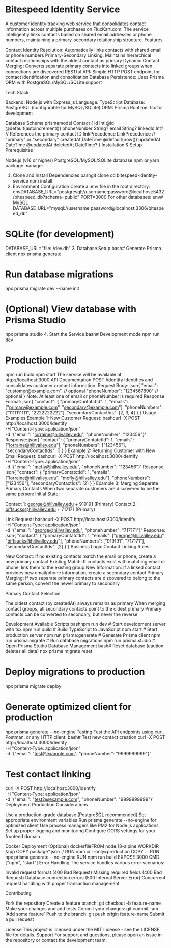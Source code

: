 # Bitespeed Identity Service
A customer identity tracking web service that consolidates contact information across multiple purchases on FluxKart.com. The service intelligently links contacts based on shared email addresses or phone numbers, maintaining a primary-secondary relationship structure.
Features

Contact Identity Resolution: Automatically links contacts with shared email or phone numbers
Primary-Secondary Linking: Maintains hierarchical contact relationships with the oldest contact as primary
Dynamic Contact Merging: Converts separate primary contacts into linked groups when connections are discovered
RESTful API: Simple HTTP POST endpoint for contact identification and consolidation
Database Persistence: Uses Prisma ORM with PostgreSQL/MySQL/SQLite support

Tech Stack

Backend: Node.js with Express.js
Language: TypeScript
Database: PostgreSQL (configurable for MySQL/SQLite)
ORM: Prisma
Runtime: tsx for development

Database Schema
prismamodel Contact {
  id             Int             @id @default(autoincrement())
  phoneNumber    String?
  email          String?
  linkedId       Int?            // References the primary contact ID
  linkPrecedence LinkPrecedence  // "primary" or "secondary"
  createdAt      DateTime        @default(now())
  updatedAt      DateTime        @updatedAt
  deletedAt      DateTime?
}
Installation & Setup
Prerequisites

Node.js (v16 or higher)
PostgreSQL/MySQL/SQLite database
npm or yarn package manager

1. Clone and Install Dependencies
bashgit clone <repository-url>
cd bitespeed-identity-service
npm install
2. Environment Configuration
Create a .env file in the root directory:
envDATABASE_URL="postgresql://username:password@localhost:5432/bitespeed_db?schema=public"
PORT=3000
For other databases:
env# MySQL
DATABASE_URL="mysql://username:password@localhost:3306/bitespeed_db"

# SQLite (for development)
DATABASE_URL="file:./dev.db"
3. Database Setup
bash# Generate Prisma client
npx prisma generate

# Run database migrations
npx prisma migrate dev --name init

# (Optional) View database with Prisma Studio
npx prisma studio
4. Start the Service
bash# Development mode
npm run dev

# Production build
npm run build
npm start
The service will be available at http://localhost:3000
API Documentation
POST /identify
Identifies and consolidates customer contact information.
Request Body:
json{
  "email": "customer@example.com",     // optional
  "phoneNumber": "1234567890"          // optional
}
Note: At least one of email or phoneNumber is required
Response Format:
json{
  "contact": {
    "primaryContatctId": 1,
    "emails": ["primary@example.com", "secondary@example.com"],
    "phoneNumbers": ["1111111111", "2222222222"],
    "secondaryContactIds": [2, 3, 4]
  }
}
Usage Examples
Example 1: New Customer
Request:
bashcurl -X POST http://localhost:3000/identify \
  -H "Content-Type: application/json" \
  -d '{"email": "lorraine@hillvalley.edu", "phoneNumber": "123456"}'
Response:
json{
  "contact": {
    "primaryContatctId": 1,
    "emails": ["lorraine@hillvalley.edu"],
    "phoneNumbers": ["123456"],
    "secondaryContactIds": []
  }
}
Example 2: Returning Customer with New Email
Request:
bashcurl -X POST http://localhost:3000/identify \
  -H "Content-Type: application/json" \
  -d '{"email": "mcfly@hillvalley.edu", "phoneNumber": "123456"}'
Response:
json{
  "contact": {
    "primaryContatctId": 1,
    "emails": ["lorraine@hillvalley.edu", "mcfly@hillvalley.edu"],
    "phoneNumbers": ["123456"],
    "secondaryContactIds": [2]
  }
}
Example 3: Merging Separate Primary Contacts
When two separate customers are discovered to be the same person:
Initial State:

Contact 1: george@hillvalley.edu + 919191 (Primary)
Contact 2: biffsucks@hillvalley.edu + 717171 (Primary)

Link Request:
bashcurl -X POST http://localhost:3000/identify \
  -H "Content-Type: application/json" \
  -d '{"email": "george@hillvalley.edu", "phoneNumber": "717171"}'
Response:
json{
  "contact": {
    "primaryContatctId": 1,
    "emails": ["george@hillvalley.edu", "biffsucks@hillvalley.edu"],
    "phoneNumbers": ["919191", "717171"],
    "secondaryContactIds": [2]
  }
}
Business Logic
Contact Linking Rules

New Contact: If no existing contacts match the email or phone, create a new primary contact
Existing Match: If contacts exist with matching email or phone, link them to the existing group
New Information: If a linked contact provides new email/phone information, create a secondary contact
Primary Merging: If two separate primary contacts are discovered to belong to the same person, convert the newer primary to secondary

Primary Contact Selection

The oldest contact (by createdAt) always remains as primary
When merging contact groups, all secondary contacts point to the oldest primary
Primary contacts can be converted to secondary, but never the reverse

Development
Available Scripts
bashnpm run dev          # Start development server with tsx
npm run build        # Build TypeScript to JavaScript
npm start           # Start production server
npm run prisma:generate  # Generate Prisma client
npm run prisma:migrate   # Run database migrations
npm run prisma:studio    # Open Prisma Studio
Database Management
bash# Reset database (caution: deletes all data)
npx prisma migrate reset

# Deploy migrations to production
npx prisma migrate deploy

# Generate optimized client for production
npx prisma generate --no-engine
Testing
Test the API endpoints using curl, Postman, or any HTTP client:
bash# Test new contact creation
curl -X POST http://localhost:3000/identify \
  -H "Content-Type: application/json" \
  -d '{"email": "test@example.com", "phoneNumber": "9999999999"}'

# Test contact linking
curl -X POST http://localhost:3000/identify \
  -H "Content-Type: application/json" \
  -d '{"email": "test2@example.com", "phoneNumber": "9999999999"}'
Deployment
Production Considerations

Use a production-grade database (PostgreSQL recommended)
Set appropriate environment variables
Run prisma generate --no-engine for optimized client
Use process managers like PM2 for Node.js applications
Set up proper logging and monitoring
Configure CORS settings for your frontend domain

Docker Deployment (Optional)
dockerfileFROM node:18-alpine
WORKDIR /app
COPY package*.json ./
RUN npm ci --only=production
COPY . .
RUN npx prisma generate --no-engine
RUN npm run build
EXPOSE 3000
CMD ["npm", "start"]
Error Handling
The service handles various error scenarios:

Invalid request format (400 Bad Request)
Missing required fields (400 Bad Request)
Database connection errors (500 Internal Server Error)
Concurrent request handling with proper transaction management

Contributing

Fork the repository
Create a feature branch: git checkout -b feature-name
Make your changes and add tests
Commit your changes: git commit -am 'Add some feature'
Push to the branch: git push origin feature-name
Submit a pull request

License
This project is licensed under the MIT License - see the LICENSE file for details.
Support
For support and questions, please open an issue in the repository or contact the development team.
